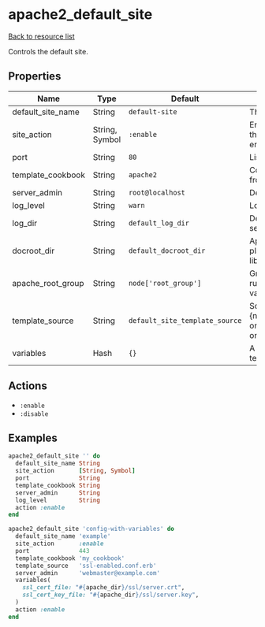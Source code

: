 # apache2_default_site

[Back to resource list](../README.md#resources)

Controls the default site.

## Properties

| Name              | Type           | Default                        | Description                                                                                                                            |
|-------------------|----------------|--------------------------------|----------------------------------------------------------------------------------------------------------------------------------------|
| default_site_name | String         | `default-site`                 | The default site name                                                                                                                  |
| site_action       | String, Symbol | `:enable`                      | Enable the site. Allows you to place all the configuration on disk but not enable the site                                             |
| port              | String         | `80`                           | Listen port                                                                                                                            |
| template_cookbook | String         | `apache2`                      | Cookbook to source the template file from                                                                                              |
| server_admin      | String         | `root@localhost`               | Default site contact name                                                                                                              |
| log_level         | String         | `warn`                         | Log level for apache2                                                                                                                  |
| log_dir           | String         | `default_log_dir`              | Defaults to platform specific locations, see libraries/helpers.rb                                                                      |
| docroot_dir       | String         | `default_docroot_dir`          | Apache document root. Defaults to platform specific locations, see libraries/helpers.rb                                                |
| apache_root_group | String         | `node['root_group']`           | Group that the root user on the box runs as. Defaults to platform specific value from ohai root_group                                  |
| template_source   | String         | `default_site_template_source` | Source for the template. Defaults to #{new_resource.default_site_name}.conf on Debian flavours and welcome.conf on all other platforms |
| variables         | Hash           | `{}`                           | A hash of variables to pass into the template                                                                                          |

## Actions

- `:enable`
- `:disable`

## Examples

```ruby
apache2_default_site '' do
  default_site_name String
  site_action       [String, Symbol]
  port              String
  template_cookbook String
  server_admin      String
  log_level         String
  action :enable
end
```

```ruby
apache2_default_site 'config-with-variables' do
  default_site_name 'example'
  site_action       :enable
  port              443
  template_cookbook 'my_cookbook'
  template_source   'ssl-enabled.conf.erb'
  server_admin      'webmaster@example.com'
  variables(
    ssl_cert_file: "#{apache_dir}/ssl/server.crt",
    ssl_cert_key_file: "#{apache_dir}/ssl/server.key",
  )
  action :enable
end
```
